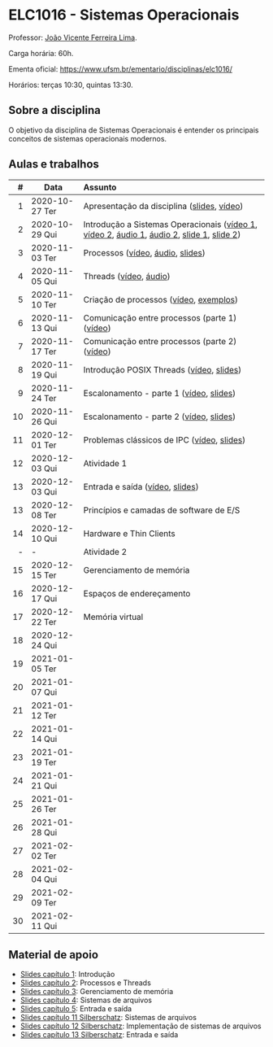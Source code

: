 # ELC1016 - Sistemas Operacionais

Professor: [João Vicente Ferreira Lima](http://www.inf.ufsm.br/~jvlima).

Carga horária: 60h.

Ementa oficial: https://www.ufsm.br/ementario/disciplinas/elc1016/

Horários: terças 10:30, quintas 13:30.

## Sobre a disciplina

O objetivo da disciplina de Sistemas Operacionais é entender os principais conceitos de sistemas operacionais modernos.

## Aulas e trabalhos

|  # | Data             | Assunto          |
|---:|------------------|:-----------------|
|  1 | 2020-10-27 Ter   | Apresentação da disciplina ([slides](https://docs.google.com/presentation/d/1B6gwQ2h22Dl3I2bYY4zFY8JV4z8batjURPjUjsYTaHU/edit?usp=sharing), [vídeo](https://youtu.be/c1Ab_YXKn00))   | 
|  2 | 2020-10-29 Qui   | Introdução a Sistemas Operacionais ([vídeo 1](https://youtu.be/7KsHiozYhv4), [vídeo 2](https://youtu.be/DmxuID5tytE), [áudio 1](https://drive.google.com/file/d/1TKn-5udiXFnrsbpZvdwcxtR2AEj1Rly7/view?usp=sharing), [áudio 2](https://drive.google.com/file/d/1iuoUs5tFJGGppZKFrqYhiAFvOd9qIzmd/view?usp=sharing), [slide 1](https://drive.google.com/file/d/1BQPPeJmC0gmnA5f-5WTr5sE5s3Sq8nUt/view?usp=sharing), [slide 2](./aulas/02_introducao/1_introduction.pdf)) 
|  3 | 2020-11-03 Ter   |  Processos ([vídeo](https://youtu.be/3BqGeD5ikzM), [áudio](https://drive.google.com/file/d/17OYRc-YYKoUzHL9dyVCaYfCBcOwyefJw/view?usp=sharing), [slides](https://drive.google.com/file/d/1KoKli1WBU3kgKEERlRAZzZ_XNDRqa5BH/view?usp=sharing))
|  4 | 2020-11-05 Qui   | Threads ([vídeo](https://youtu.be/eePJ9G7YKN0), [áudio](https://drive.google.com/file/d/1FMir345C6eAhp3UziT86DAevhjbr0CtY/view?usp=sharing)) | 
|  5 | 2020-11-10 Ter   | Criação de processos ([vídeo](https://youtu.be/NZRuGDsEruA), [exemplos](./aulas/05_fork))         | 
|  6 | 2020-11-13 Qui   |  Comunicação entre processos (parte 1) ([vídeo](https://youtu.be/VAjdkpWYcA4)) | 
|   7 | 2020-11-17 Ter  | Comunicação entre processos (parte 2) ([vídeo](https://youtu.be/OQQd6BOuc1k))  | 
| 8 | 2020-11-19  Qui  | Introdução POSIX Threads ([vídeo](https://youtu.be/GAckKe92lUA), [slides](./aulas/08_pthreads/08_pthreads.pdf)) | 
| 9 | 2020-11-24 Ter   | Escalonamento - parte 1 ([vídeo](https://youtu.be/a5p_KUjEhYk), [slides](https://docs.google.com/presentation/d/1B6gwQ2h22Dl3I2bYY4zFY8JV4z8batjURPjUjsYTaHU/edit?usp=sharing)) | 
| 10 | 2020-11-26 Qui  | Escalonamento - parte 2 ([vídeo](https://youtu.be/Qg4VhzPIcJA), [slides](https://docs.google.com/presentation/d/1B6gwQ2h22Dl3I2bYY4zFY8JV4z8batjURPjUjsYTaHU/edit?usp=sharing))  | 
| 11 | 2020-12-01 Ter  | Problemas clássicos de IPC ([vídeo](https://youtu.be/20V2XFLaWyw), [slides](https://docs.google.com/presentation/d/1y6G3lx04uVuZBzJzoaDSH60DxcC0AuLOrSuaJfyrmSc/edit?usp=sharing)) | 
| 12  | 2020-12-03 Qui | Atividade 1 | 
| 13 | 2020-12-03 Qui  | Entrada e saída   ([vídeo](https://youtu.be/6-D8Wx_895M), [slides](https://docs.google.com/presentation/d/1bQDEUq7O3ySu7_J9tYyOUYq1AxD97iQZL2bL0ARNaDs/edit?usp=sharing)) | 
| 13 | 2020-12-08 Ter  | Princípios e camadas de software de E/S | 
| 14 | 2020-12-10 Qui  | Hardware e Thin Clients | 
| -  | -               | Atividade 2 | 
| 15 | 2020-12-15 Ter  | Gerenciamento de memória            | 
| 16 | 2020-12-17 Qui  | Espaços de endereçamento            |  
| 17 | 2020-12-22 Ter  | Memória virtual            | 
| 18 | 2020-12-24 Qui  |             |   
| 19 | 2021-01-05 Ter  |             |   
| 20 | 2021-01-07 Qui  |             |   
| 21 | 2021-01-12 Ter  |             |   
| 22 | 2021-01-14 Qui  |             |   
| 23 | 2021-01-19 Ter  |             |   
| 24 | 2021-01-21 Qui  |             |   
| 25 | 2021-01-26 Ter  |             |   
| 26 | 2021-01-28 Qui  |             |   
| 27 | 2021-02-02 Ter  |             |   
| 28 | 2021-02-04 Qui  |             |   
| 29 | 2021-02-09 Ter  |             |   
| 30 | 2021-02-11 Qui  |             |   




## Material de apoio

- [Slides capítulo 1](https://drive.google.com/file/d/1BQPPeJmC0gmnA5f-5WTr5sE5s3Sq8nUt/view?usp=sharing): Introdução
- [Slides capítulo 2](https://drive.google.com/file/d/1KoKli1WBU3kgKEERlRAZzZ_XNDRqa5BH/view?usp=sharing): Processos e Threads
- [Slides capítulo 3](https://drive.google.com/file/d/1iSH2DhJNBZ_tV6JtFrHQS4n3s3vFKHyL/view?usp=sharing): Gerenciamento de memória
- [Slides capítulo 4](https://drive.google.com/file/d/1XmX95IFH7D4HWaguTZauQpNFryhk-lqA/view?usp=sharing): Sistemas de arquivos
- [Slides capítulo 5](https://drive.google.com/file/d/1RPJk9OhxFDr_X3qtJ9AjnYETPCwzgXCP/view?usp=sharing): Entrada e saída
- [Slides capítulo 11 Silberschatz](https://drive.google.com/file/d/1udKscXJOB5hMDhqYBYy1foB5Yioyru-b/view?usp=sharing): Sistemas de arquivos
- [Slides capítulo 12 Silberschatz](https://drive.google.com/file/d/1vL4Imp_ft9uRjMJJoHqGIck_3FbniFjo/view?usp=sharing): Implementação de sistemas de arquivos
- [Slides capítulo 13 Silberschatz](https://drive.google.com/file/d/1qzw-pBHNdu0yEqV4txA9hibB5XwfU7Ar/view?usp=sharing): Entrada e saída